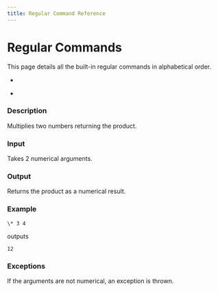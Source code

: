 ```yaml
---
title: Regular Command Reference
---
```


Regular Commands
================


This page details all the built-in regular commands in alphabetical order.

*
-

### Description

Multiplies two numbers returning the product.

### Input

Takes 2 numerical arguments.

### Output

Returns the product as a numerical result.

### Example

    \* 3 4

outputs

    12

### Exceptions

If the arguments are not numerical, an exception is thrown.

